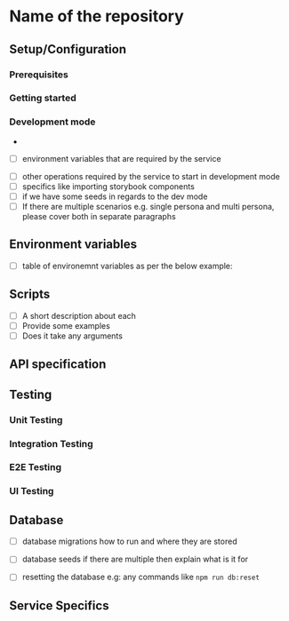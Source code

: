 # Name of the repository
<!-- a little description about what it does -->


## Setup/Configuration
<!-- a little summary of the bellow and or any specifics/unique -->

### Prerequisites
<!-- Ideally a list of required environment e.g:
- docker 19.03.0+
- docker-compose v2.23.0+
- npm 10.0.0+
- node 20.0.0+
 --> 

### Getting started
<!-- 
- First, ensure you're running the correct version of npm, then install dependencies using:
```sh
npm install
```

- Bringing up dependency services. Most of the times we would use docker e.g: 
```sh
docker compose up -d
```

- Database migrations if needed for the service e.g:
```sh
# run database migrations
npm run db:migrate
# followed by dabatase seeding
npm run db:seed
```

- Any other required operations for the service to function e.g: process flows
```sh
# installs process flows
npm run flows 

# builds ts and tsoa
npm run build
```

- In some cases we would need to run some scripts to be able to run service so please cover that as well e.g:`
```sh
# this script imports DIDs from local .env file
./scripts/import.sh
```
-->


### Development mode
- <!-- In this paragraph please cover in detail what it takes to run this service locally -->
- [ ] environment variables that are required by the service
<!-- For example: create .env file and explain what variables are needed and where to retrieve the values, it can be a person or a tool
Make sure that .env file contains the below variables:
EXTERNAL_API_KEY=some-api-key
LOCAL_USER=username
-->
- [ ] other operations required by the service to start in development mode
- [ ] specifics like importing storybook components
- [ ] if we have some seeds in regards to the dev mode
- [ ] If there are multiple scenarios e.g. single persona and multi persona, please cover both in separate paragraphs

## Environment variables
<!-- A short description of environment variables, if there are any unique cases please cover and mention where to retrieve the values -->
- [ ] table of environemnt variables as per the below example:
<!-- 
| variable              | required |      default      | description                                                                          |
| :-------------------- | :------: | :---------------: | :----------------------------------------------------------------------------------- |
| EXTERNAL_API_KEY      |    Y     |         -         |  An API key of external service                                                      |
| LOG_LEVEL             |    N     |      `info`       | Logging level. Valid values are [`trace`, `debug`, `info`, `warn`, `error`, `fatal`] |
| PORT                  |    N     |       `80`        | Port on which the service will listen                                                |
| API_DOCS_FILE_PATH    |    N     | `./api-docs.json` | Location of the api-docs file on the filesystem                                      |
| API_PUBLIC_URL_PREFIX |    N     |        ``         | Public prefix to prepend for accessing api-docs                                      |
--> 

## Scripts
<!-- If service uses scripts please cover in a detail here e.g:
In order to form connection you would need to import DIDs that are saved in .env local file (should be mentioned in the previous paragraph). 
### ./scripts/<name>.sh 
-->
- [ ] A short description about each
- [ ] Provide some examples
- [ ] Does it take any arguments

## API specification
<!-- if service exposes some endpoints please cover them in a bit more detail e.g:
### GET /members - The address parameter identifies the user running this process, and the alias representing a more friendly name version of this. The default value of the latter is null, and is optionally set.
```sh
[
  {
    "address": "5GrwvaEF5zXb26Fz9rcQpDWS57CtERHpNehXCPcNoHGKutQY",
    "alias": "ALICE"
  }
]
```

### PUT /members/:address - The address parameter identifies the user running this process, and the alias representing a more friendly name version of this. The default value of the latter is null, and is optionally set.
```sh
{
  "address": "5GrwvaEF5zXb26Fz9rcQpDWS57CtERHpNehXCPcNoHGKutQY",
  "alias": "ALICE_UPDATED"
}
```
otherwise remove this section. -->

<!-- if it uses TSOA/Swagger, then explain how to access it and mention that it's a swagger interface with the URL e.g: 
Once running, the API is available at http://localhost:3000/api/docs
-->

## Testing
<!-- tooling that we use and types of test we do e.g: cypress, e2e, mocha, jest and etc -->
<!-- usage in CI/CD e.g. github checks -->
<!-- fixtures and where they are stored and in what format e.g. JSON, .ts, .js, etc -->
<!-- helpers and mock services, how they structured -->

<!-- if service does not use any of the below tests, please remove this paragraph -->

### Unit Testing
<!-- in this paragraph mention how UNIT tests are structure and how to rune.g:
all Unit tests should be under `src/` folder and follow the below format
```sh
./src/controllers/health/__tests__/health.test.ts
``` 
Unit tests can be executed by running:
```sh
npm run test:unit
```
-->

### Integration Testing
<!-- Mention about the structure of the integration tests and how to execute them e.g:
All integration tests will be at the root level of the repository in `tests/` folder. Fixtures for integration should not be mixed with UNIT test ones and
placed inside `tests/fixtures` folder. Also mentioned about preferred format if needed e.g. JSON or other.
Integration tests can be executed by running:
```sh
npm run test:integration
```
-->

### E2E Testing
<!-- if repo has any E2E test suites, then please describe using same pattern as for unit/integration tests, otherwise remove this section -->

### UI Testing
<!-- same as for E2E testing, most of services will not have UI testing so in that case please remove this paragrapoh -->
<!-- please find an example of cypress UI testing below -->
<!-- Configuration e.g. Cypress:
#### configuration `/cypress.config.js`
```js
  e2e: {
    supportFile: false,
    specPattern: 'cypress/ui/*.spec.js',
    baseUrl: 'http://localhost:3000',
  },
  component: {
    devServer: {
      framework: 'react',
      bundler: 'webpack',
    },
  },
```
execution of UI test suites:
```sh
# running using cypress control panel
npx cypress open-ct

# running in the background
npx cypress run
```
-->

## Database
<!-- If there is no database, then please remove this section, otherwise please cover the below bullet points: -->
<!-- In most cases we would use knex/PSQL -->
- [ ] database migrations how to run and where they are stored
<!-- Seeding is a fairly new practise so not every service will have it, but if it does mentioned where seeds are located and what they are for e.g. populating query table -->
- [ ] database seeds if there are multiple then explain what is it for
<!-- If we have methods for resetting the database, please cover them, it can also be a script -->
- [ ] resetting the database e.g: any commands like `npm run db:reset`

## Service Specifics
<!-- anything service/framework specifics e.g:
- if rust how to use specific pallets
- typescript frameworks how to use/run/configure
- any additional configuration
